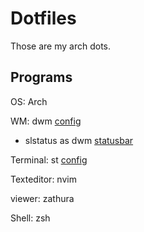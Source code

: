# Dotfiles
Those are my arch dots.

## Programs
OS: Arch

WM: dwm [config](https://github.com/d-rens/dwm-larbs)
+ slstatus as dwm [statusbar](https://github.com/d-rens/dwm-slstatus)

Terminal: st [config](https://github.com/d-rens/st)

Texteditor: nvim

viewer: zathura

Shell: zsh
